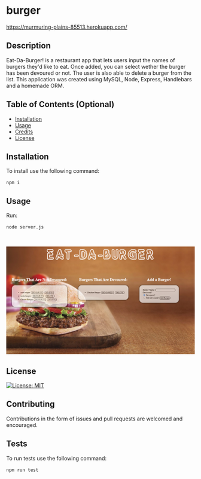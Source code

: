 # burger
https://murmuring-plains-85513.herokuapp.com/
## Description 

 Eat-Da-Burger! is a restaurant app that lets users input the names of burgers they'd like to eat. Once added, you can select wether the burger has been devoured or not. The user is also able to delete a burger from the list. 
 This application was created using MySQL, Node, Express, Handlebars and a homemade ORM. 


## Table of Contents (Optional)


* [Installation](#installation)
* [Usage](#usage)
* [Credits](#credits)
* [License](#license)


## Installation

To install use the following command:<br>
<pre><code>npm i</pre></code>


## Usage 

Run: <pre><code>node server.js</pre></code><br>

![alt text](public/assets/images/burger-port.png)

## License

[![License: MIT](https://img.shields.io/badge/License-MIT-yellow.svg)](https://opensource.org/licenses/MIT)



## Contributing


Contributions in the form of issues and pull requests are welcomed and encouraged.


## Tests

To run tests use the following command:

<pre><code>npm run test</pre></code><br>

